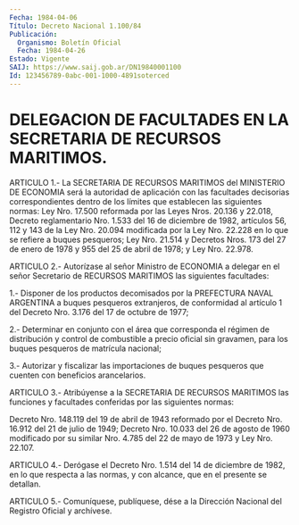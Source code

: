 ```yaml
---
Fecha: 1984-04-06
Título: Decreto Nacional 1.100/84
Publicación:
  Organismo: Boletín Oficial
  Fecha: 1984-04-26
Estado: Vigente
SAIJ: https://www.saij.gob.ar/DN19840001100
Id: 123456789-0abc-001-1000-4891soterced
---
```

# DELEGACION DE FACULTADES EN LA SECRETARIA DE RECURSOS MARITIMOS.

<a id="1"></a>
ARTICULO  1.- La SECRETARIA DE RECURSOS MARITIMOS del MINISTERIO DE ECONOMIA  será  la  autoridad  de  aplicación  con  las  facultades decisorias  correspondientes  dentro  de los límites que establecen las  siguientes normas: Ley Nro. 17.500  reformada  por  las  Leyes Nros.  20.136  y 22.018, Decreto reglamentario Nro. 1.533 del 16 de diciembre de 1982,  artículos  56,  112 y 143 de la Ley Nro. 20.094 modificada por la Ley Nro. 22.228 en  lo  que  se  refiere a buques pesqueros; Ley Nro. 21.514 y Decretos Nros. 173 del  27 de enero de 1978 y 955 del 25 de abril de 1978; y Ley Nro. 22.978.

<a id="2"></a>
ARTICULO 2.- Autorízase al señor Ministro de ECONOMIA a delegar en el señor Secretario de RECURSOS MARITIMOS las siguientes facultades:

1.- Disponer de los productos decomisados  por  la PREFECTURA NAVAL ARGENTINA  a  buques  pesqueros  extranjeros,  de  conformidad   al artículo  1  del Decreto Nro. 3.176 del 17 de octubre de 1977;

2.- Determinar  en  conjunto con el área que corresponda el régimen de distribución y control  de  combustible  a  precio  oficial  sin gravamen,  para  los  buques  pesqueros de matrícula nacional;

3.- Autorizar y fiscalizar las  importaciones  de  buques pesqueros que cuenten con beneficios arancelarios.

<a id="3"></a>
ARTICULO  3.- Atribúyense a la SECRETARIA DE RECURSOS MARITIMOS las funciones  y  facultades  conferidas  por  las  siguientes  normas:

Decreto Nro.  148.119  del  19  de  abril  de 1943 reformado por el Decreto Nro. 16.912 del 21 de julio de 1949;  Decreto  Nro.  10.033 del  26 de agosto de 1960 modificado por su similar Nro. 4.785  del 22 de mayo de 1973 y Ley Nro. 22.107.

<a id="4"></a>
ARTICULO 4.- Derógase el Decreto Nro. 1.514 del 14 de diciembre de 1982, en lo que respecta a las normas, y con alcance, que en el presente se detallan.

<a id="5"></a>
ARTICULO  5.- Comuníquese, publíquese, dése a la Dirección Nacional del Registro Oficial y archívese.